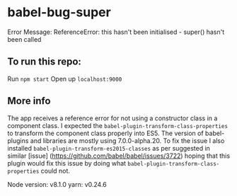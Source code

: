 # babel-bug-super
Error Message:
  ReferenceError: this hasn't been initialised - super() hasn't been called

## To run this repo:
  Run `npm start`
  Open up `localhost:9000`

## More info
The app receives a reference error for not using a constructor class in a component class. I expected the `babel-plugin-transform-class-properties` to transform the component class properly into ES5. The version of babel-plugins and libraries
are mostly using 7.0.0-alpha.20. To fix the issue I also installed `babel-plugin-transform-es2015-classes` as per suggested in similar [issue] (https://github.com/babel/babel/issues/3722) hoping that this plugin would fix this issue by doing what `babel-plugin-transform-class-properties` could not.

Node version: v8.1.0
yarn: v0.24.6